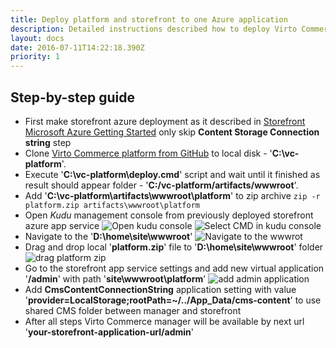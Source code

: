 ```yaml
---
title: Deploy platform and storefront to one Azure application
description: Detailed instructions described how to deploy Virto Commerce platform and storefront to one Azure application
layout: docs
date: 2016-07-11T14:22:18.390Z
priority: 1
---
```


## Step-by-step guide
* First make storefront  azure deployment  as it described in  [Storefront Microsoft Azure Getting Started](docs/vc2devguide/deployment/storefront-deployment/storefront-microsoft-azure-getting-started) only skip **Content Storage Connection string** step
* Clone  <a href="https://github.com/VirtoCommerce/vc-platform" target="_blank">Virto Commerce platform from GitHub</a>  to local disk - '**C:\vc-platform**'.
* Execute '**C:\vc-platform\deploy.cmd**' script and wait until it finished as result should appear folder - '**C:/vc-platform/artifacts/wwwroot**'.
* Add  '**C:\vc-platform\artifacts\wwwroot\platform**' to zip archive 
`zip -r platform.zip artifacts\wwwroot\platform`
* Open *Kudu* management console from previously deployed  storefront azure app service 
![Open kudu console](../../../../assets/images/docs/deployment-to-one-azure-application-1.png "Open kudu console")
![Select CMD in kudu console](../../../../assets/images/docs/deployment-to-one-azure-application-2.png "Select CMD in kudu console")
* Navigate to the '**D:\home\site\wwwroot**'
![Navigate to the wwwrot](../../../../assets/images/docs/deployment-to-one-azure-application-5.png "Navigate to the wwwrot")
* Drag and drop local '**platform.zip**' file to  '**D:\home\site\wwwroot**' folder
![drag platform zip](../../../../assets/images/docs/deployment-to-one-azure-application-3.png "drag platform zip")
* Go to the storefront app service settings and add new virtual application '**/admin**' with path '**site\wwwroot\platform**'
![add admin application](../../../../assets/images/docs/deployment-to-one-azure-application-4.png "add admin application")
* Add **CmsContentConnectionString** application setting with value '**provider=LocalStorage;rootPath=~/../App_Data/cms-content**' to use shared CMS folder between manager and storefront
* After all steps Virto Commerce manager will be available by next url '**your-storefront-application-url/admin**'
 
